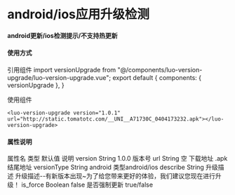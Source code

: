 # android/ios应用升级检测

#### android更新/ios检测提示/不支持热更新

#### 使用方式
引用组件
import versionUpgrade from "@/components/luo-version-upgrade/luo-version-upgrade.vue";
export default {
		components: {
			versionUpgrade
		},
}

使用组件
<!-- 更新检测 -->
<!-- #ifdef APP-PLUS -->
	<luo-version-upgrade version="1.0.1" url="http://static.tomatotc.com/__UNI__A71730C_0404173232.apk"></luo-version-upgrade> 
<!-- #endif -->


#### 属性说明
属性名			类型		默认值	说明
version			String	1.0.0	版本号
url				String	空		下载地址 .apk结尾地址
versionType		String	android	类型android/ios
describe		String	升级描述	升级描述--有新版本出现~为了给您带来更好的体验，我们建议您现在进行升级！
is_force		Boolean	false	是否强制更新 true/false